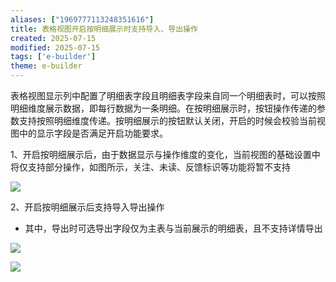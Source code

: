 ```yaml
---
aliases: ["1969777113248351616"]
title: 表格视图开启按明细展示时支持导入、导出操作
created: 2025-07-15
modified: 2025-07-15
tags: ['e-builder']
theme: e-builder
---
```


表格视图显示列中配置了明细表字段且明细表字段来自同一个明细表时，可以按照明细维度展示数据，即每行数据为一条明细。在按明细展示时，按钮操作传递的参数支持按照明细维度传递。按明细展示的按钮默认关闭，开启的时候会校验当前视图中的显示字段是否满足开启功能要求。

1、开启按明细展示后，由于数据显示与操作维度的变化，当前视图的基础设置中将仅支持部分操作，如图所示，关注、未读、反馈标识等功能将暂不支持

![](https://myhelpdoc.oss-cn-heyuan.aliyuncs.com/mdimages/7e45146a22873f2d885a586bc810c139.jpg)

2、开启按明细展示后支持导入导出操作

- 其中，导出时可选导出字段仅为主表与当前展示的明细表，且不支持详情导出

![](https://myhelpdoc.oss-cn-heyuan.aliyuncs.com/mdimages/d706725e4e82cd8c53f9d61b18022752.jpg)

![](https://myhelpdoc.oss-cn-heyuan.aliyuncs.com/mdimages/da65305924636c5b088ffc302e9a1f3e.jpg)

